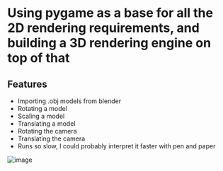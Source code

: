 # Using pygame as a base for all the 2D rendering requirements, and building a 3D rendering engine on top of that

## Features
- Importing .obj models from blender
- Rotating a model 
- Scaling a model
- Translating a model
- Rotating the camera 
- Translating the camera
- Runs so slow, I could probably interpret it faster with pen and paper

![image](https://github.com/SteakFisher/pyGameEngine/assets/88953813/34000a32-d85f-4d5e-a100-dc45749edb53)
